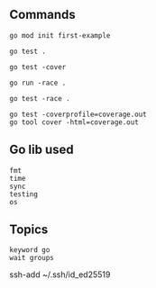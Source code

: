 ## Commands

    go mod init first-example

    go test .
    
    go test -cover

    go run -race .

    go test -race .

    go test -coverprofile=coverage.out
    go tool cover -html=coverage.out


## Go lib used

    fmt
    time
    sync
    testing
    os


## Topics

    keyword go
    wait groups



ssh-add ~/.ssh/id_ed25519